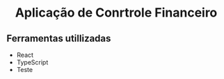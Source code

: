 <h1 style="text-align: center;">Aplicação de Conrtrole Financeiro</h1>
<h2>Ferramentas utillizadas</h2>
<ul>
  <li>React</li>
  <li>TypeScript</li>
  <li>Teste</li>
</ul>
